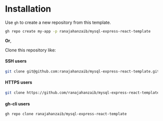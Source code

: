 # Installation

Use `gh` to create a new repository from this template.

```sh
gh repo create my-app -p ranajahanzaib/mysql-express-react-template
```

**Or**,

Clone this repository like:

#### SSH users

```sh
git clone git@github.com:ranajahanzaib/mysql-express-react-template.git
```

#### HTTPS users

```sh
git clone https://github.com/ranajahanzaib/mysql-express-react-template.git
```

#### gh-cli users

```sh
gh repo clone ranajahanzaib/mysql-express-react-template
```
